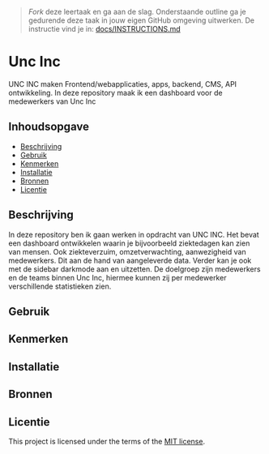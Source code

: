 > _Fork_ deze leertaak en ga aan de slag. Onderstaande outline ga je gedurende deze taak in jouw eigen GitHub omgeving uitwerken. De instructie vind je in: [docs/INSTRUCTIONS.md](docs/INSTRUCTIONS.md)

# Unc Inc
UNC INC maken Frontend/webapplicaties, apps, backend, CMS, API ontwikkeling. In deze repository maak ik een dashboard voor de medewerkers van Unc Inc

## Inhoudsopgave

  * [Beschrijving](#beschrijving)
  * [Gebruik](#gebruik)
  * [Kenmerken](#kenmerken)
  * [Installatie](#installatie)
  * [Bronnen](#bronnen)
  * [Licentie](#licentie)

## Beschrijving
In deze repository ben ik gaan werken in opdracht van UNC INC. Het bevat een dashboard ontwikkelen waarin je bijvoorbeeld ziektedagen kan zien van mensen. Ook ziekteverzuim, omzetverwachting, aanwezigheid van medewerkers. Dit aan de hand van aangeleverde data. Verder kan je ook met de sidebar darkmode aan en uitzetten. De doelgroep zijn medewerkers en de teams binnen Unc Inc, hiermee kunnen zij per medewerker verschillende statistieken zien.
<!-- Voeg een mooie poster visual toe 📸 -->
<!-- Voeg een link toe naar Github Pages 🌐-->

## Gebruik


## Kenmerken
<!-- Bij Kenmerken staat welke technieken zijn gebruikt en hoe. Wat is de HTML structuur? Wat zijn de belangrijkste dingen in CSS? Wat is er met JS gedaan en hoe? Misschien heb je iets met NodeJS gedaan, of heb je een framwork of library gebruikt? -->

## Installatie
<!-- Bij Instalatie staat hoe een andere developer aan jouw repo kan werken -->

## Bronnen

## Licentie

This project is licensed under the terms of the [MIT license](./LICENSE).
